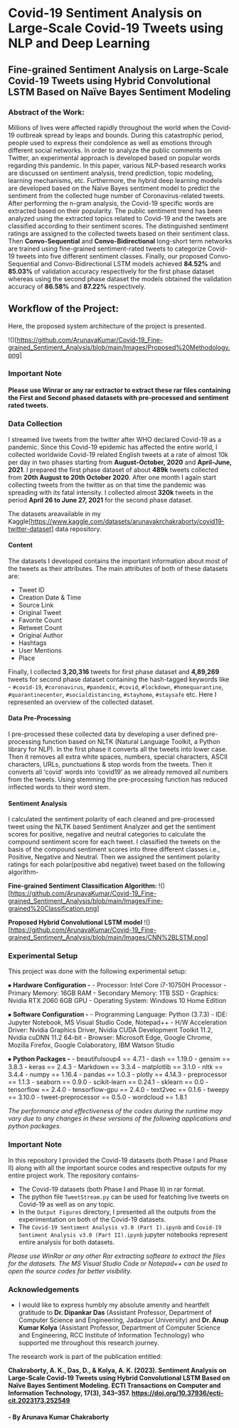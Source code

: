 # Covid-19 Sentiment Analysis on Large-Scale Covid-19 Tweets using NLP and Deep Learning

## Fine-grained Sentiment Analysis on Large-Scale Covid-19 Tweets using Hybrid Convolutional LSTM Based on Naïve Bayes Sentiment Modeling


### Abstract of the Work:

Millions of lives were affected rapidly throughout the world when the Covid-19 outbreak spread by leaps and bounds. During this catastrophic period, people used to express their condolence as well as emotions through different social networks. In order to analyze the public comments on Twitter, an experimental approach is developed based on popular words regarding this pandemic. In this paper, various NLP-based research works are discussed on sentiment analysis, trend prediction, topic modeling, learning mechanisms, etc. Furthermore, the hybrid deep learning models are developed based on the Naïve Bayes sentiment model to predict the sentiment from the collected huge number of Coronavirus-related tweets. After performing the n-gram analysis, the Covid-19 specific words are extracted based on their popularity. The public sentiment trend has been analyzed using the extracted topics related to Covid-19 and the tweets are classified according to their sentiment scores. The distinguished sentiment ratings are assigned to the collected tweets based on their sentiment class. Then **Convo-Sequential** and **Convo-Bidirectional** long-short term networks are trained using fine-grained sentiment-rated tweets to categorize Covid-19 tweets into five different sentiment classes. Finally, our proposed Convo-Sequential and Convo-Bidirectional LSTM models achieved **84.52%** and **85.03%** of validation accuracy respectively for the first phase dataset whereas using the second phase dataset the models obtained the validation accuracy of **86.58%** and **87.22%** respectively.

## Workflow of the Project:
Here, the proposed system architecture of the project is presented.

!()[https://github.com/ArunavaKumar/Covid-19_Fine-grained_Sentiment_Analysis/blob/main/Images/Proposed%20Methodology.png]
                                 
### Important Note

#### Please use Winrar or any rar extractor to extract these rar files containing the First and Second phased datasets with pre-processed and sentiment rated tweets. 


### Data Collection

I streamed live tweets from the twitter after WHO declared Covid-19 as a pandemic. Since this Covid-19 epidemic has affected the entire world, I collected worldwide Covid-19 related English tweets at a rate of almost 10k per day in two phases starting from **August-October, 2020** and **April-June, 2021**. I prepared the first phase dataset of about **489k** tweets collected from **20th August to 20th October 2020**. After one month I again start collecting tweets from the twitter as on that time the pandemic was spreading with its fatal intensity. I collected almost **320k** tweets in the period **April 26 to June 27, 2021** for the second phase dataset.

The datasets areavailable in my Kaggle[https://www.kaggle.com/datasets/arunavakrchakraborty/covid19-twitter-dataset] data repository.


#### Content

The datasets I developed contains the important information about most of the tweets as their attributes. The main attributes of both of these datasets are: 
- Tweet ID
- Creation Date & Time
- Source Link
- Original Tweet
- Favorite Count
- Retweet Count
- Original Author
- Hashtags
- User Mentions
- Place

Finally, I collected **3,20,316** tweets for first phase dataset and **4,89,269** tweets for second phase dataset containing the hash-tagged keywords like - `#covid-19`, `#coronavirus`, `#pandemic`, `#covid`, `#lockdown`, `#homequarantine`, `#quarantinecenter`, `#socialdistancing`, `#stayhome`, `#staysafe` etc. Here I represented an overview of the collected dataset.


#### Data Pre-Processing

I pre-processed these collected data by developing a user defined pre-processing function based on NLTK (Natural Language Toolkit, a Python library for NLP). In the first phase it converts all the tweets into lower case. Then it removes all extra white spaces, numbers, special characters, ASCII characters, URLs, punctuations & stop words from the tweets. Then it converts all ‘covid’ words into ‘covid19’ as we already removed all numbers from the tweets. Using stemming the pre-processing function has reduced inflected words to their word stem.

#### Sentiment Analysis

I calculated the sentiment polarity of each cleaned and pre-processed tweet using the NLTK based Sentiment Analyzer and get the sentiment scores for positive, negative and neutral categories to calculate the compound sentiment score for each tweet. I classified the tweets on the basis of the compound sentiment scores into three different classes i.e., Positive, Negative and Neutral. Then we assigned the sentiment polarity ratings for each polar(positive abd negative) tweet based on the following algorithm-

**Fine-grained Sentiment Classification Algorithm:**
!()[https://github.com/ArunavaKumar/Covid-19_Fine-grained_Sentiment_Analysis/blob/main/Images/Fine-grained%20Classification.png]

**Proposed Hybrid Convolutional LSTM model**
!()[https://github.com/ArunavaKumar/Covid-19_Fine-grained_Sentiment_Analysis/blob/main/Images/CNN%2BLSTM.png]

### Experimental Setup

This project was done with the following experimental setup:

⦁ **Hardware Configuration -** 
    - Processor: Intel Core i7-10750H Processor
    - Primary Memory: 16GB RAM
    - Secondary Memory: 1TB SSD
    - Graphics: Nvidia RTX 2060 6GB GPU
    - Operating System: Windows 10 Home Edition

⦁ **Software Configuration -** 
    - Programming Language: Python (3.7.3)
    - IDE: Jupyter Notebook, MS Visual Studio Code, Notepad++
    - H/W Acceleration Driver: Nvidia Graphics Driver, Nvidia CUDA Development Toolkit 11.2, Nvidia cuDNN 11.2 64-bit
    - Browser: Microsoft Edge, Google Chrome, Mozilla Firefox, Google Colaboratory, IBM Watson Studio

⦁ **Python Packages -** 
    - beautifulsoup4 == 4.7.1
    - dash == 1.19.0
    - gensim == 3.8.3
    - keras == 2.4.3
    - Markdown == 3.3.4
    - matplotlib == 3.1.0
    - nltk == 3.4.4
    - numpy == 1.16.4
    - pandas == 1.0.3
    - plotly == 4.14.3
    - preprocessor == 1.1.3
    - seaborn == 0.9.0
    - scikit-learn == 0.24.1
    - sklearn == 0.0
    - tensorflow == 2.4.0
    - tensorflow-gpu == 2.4.0
    - text2vec == 0.1.6
    - tweepy == 3.10.0
    - tweet-preprocessor == 0.5.0
    - wordcloud == 1.8.1

*The performance and effectiveness of the codes during the runtime may vary due to any changes in these versions of the following applications and python packages.*


### Important Note

In this repository I provided the Covid-19 datasets (both Phase I and Phase II) along with all the important source codes and respective outputs for my entire project work. The repository contains-
- The Covid-19 datasets (both Phase I and Phase II) in rar format.
- The python file `TweetStream.py` can be used for featching live tweets on Covid-19 as well as on any topic.
- In the `Output Figures` directory, I presented all the outputs from the experimentation on both of the Covid-19 datasets.
- The `Covid-19 Sentiment Analysis v3.0 (Part I).ipynb` and `Covid-19 Sentiment Analysis v3.0 (Part II).ipynb` jupyter notebooks represent entire analysis for both datasets.

*Please use WinRar or any other Rar extracting softeare to extract the files for the datasets. The MS Visual Studio Code or Notepad++ can be used to open the source codes for better visibility.*


### Acknowledgements

- I would like to express humbly my absolute amenity and heartfelt gratitude to **Dr. Dipankar Das** (Assistant Professor, Department of Computer Science and Engineering, Jadavpur University) and **Dr. Anup Kumar Kolya** (Assistant Professor, Department of Computer Science and Engineering, RCC Institute of Information Technology) who supported me throughout this research journey.


The research work is part of the publication entitled:

**Chakraborty, A. K., Das, D., & Kolya, A. K. (2023). Sentiment Analysis on Large-Scale Covid-19 Tweets using Hybrid Convolutional LSTM Based on Naïve Bayes Sentiment Modeling. ECTI Transactions on Computer and Information Technology, 17(3), 343–357. https://doi.org/10.37936/ecti-cit.2023173.252549**


#### - By Arunava Kumar Chakraborty
